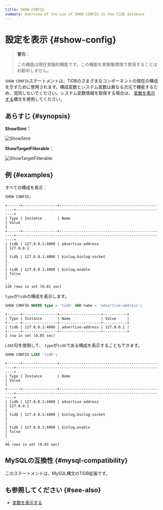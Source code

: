 ```yaml
---
title: SHOW CONFIG
summary: Overview of the use of SHOW CONFIG in the TiDB database
---
```


# 設定を表示 {#show-config}

> **警告：**
>
> この機能は現在実験的機能です。この機能を実稼働環境で使用することはお勧めしません。

`SHOW CONFIG`ステートメントは、TiDBのさまざまなコンポーネントの現在の構成を示すために使用されます。構成変数とシステム変数は異なる次元で機能するため、混同しないでください。システム変数情報を取得する場合は、 [変数を表示する](/sql-statements/sql-statement-show-variables.md)構文を使用してください。

## あらすじ {#synopsis}

**ShowStmt：**

![ShowStmt](https://download.pingcap.com/images/docs/sqlgram/ShowStmt.png)

**ShowTargetFilterable：**

![ShowTargetFilterable](https://download.pingcap.com/images/docs/sqlgram/ShowTargetFilterable.png)

## 例 {#examples}

すべての構成を表示：


```sql
SHOW CONFIG;
```

```
+------+----------------+-------------------------------------------------+---------------------------------------------------------------------+
| Type | Instance       | Name                                            | Value                                                               |
+------+----------------+-------------------------------------------------+---------------------------------------------------------------------+
| tidb | 127.0.0.1:4000 | advertise-address                               | 127.0.0.1                                                           |
| tidb | 127.0.0.1:4000 | binlog.binlog-socket                            |                                                                     |
| tidb | 127.0.0.1:4000 | binlog.enable                                   | false                                                               |
...
120 rows in set (0.01 sec)
```

`type`が`tidb`の構成を表示します。


```sql
SHOW CONFIG WHERE type = 'tidb' AND name = 'advertise-address';
```

```
+------+----------------+-------------------+-----------+
| Type | Instance       | Name              | Value     |
+------+----------------+-------------------+-----------+
| tidb | 127.0.0.1:4000 | advertise-address | 127.0.0.1 |
+------+----------------+-------------------+-----------+
1 row in set (0.05 sec)
```

`LIKE`句を使用して、 `type`が`tidb`である構成を表示することもできます。


```sql
SHOW CONFIG LIKE 'tidb';
```

```
+------+----------------+-------------------------------------------------+---------------------------------------------------------------------+
| Type | Instance       | Name                                            | Value                                                               |
+------+----------------+-------------------------------------------------+---------------------------------------------------------------------+
| tidb | 127.0.0.1:4000 | advertise-address                               | 127.0.0.1                                                           |
| tidb | 127.0.0.1:4000 | binlog.binlog-socket                            |                                                                     |
| tidb | 127.0.0.1:4000 | binlog.enable                                   | false                                                               |
...
40 rows in set (0.01 sec)
```

## MySQLの互換性 {#mysql-compatibility}

このステートメントは、MySQL構文のTiDB拡張です。

## も参照してください {#see-also}

-   [変数を表示する](/sql-statements/sql-statement-show-variables.md)
